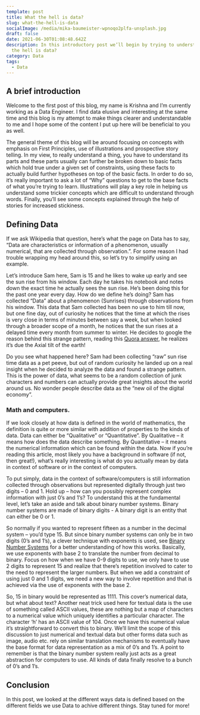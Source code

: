 ```yaml
---
template: post
title: What the hell is data?
slug: what-the-hell-is-data
socialImage: /media/mika-baumeister-wpnoqo2plfa-unsplash.jpg
draft: false
date: 2021-06-30T01:08:48.642Z
description: In this introductory post we’ll begin by trying to understand what
  the hell is data?
category: Data
tags:
  - Data
---
```

## A brief introduction

Welcome to the first post of this blog, my name is Krishna and I’m currently working as a Data Engineer. I find data elusive and interesting at the same time and this blog is my attempt to make things clearer and understandable to me and I hope some of the content I put up here will be beneficial to you as well.

The general theme of this blog will be around focusing on concepts with emphasis on First Principles, use of illustrations and prospective story telling. In my view, to really understand a thing, you have to understand its parts and these parts usually can further be broken down to basic facts which hold true under a given set of constraints, using these facts to actually build further hypotheses on top of the basic facts. In order to do so, it’s really important to ask a lot of “Why” questions to get to the base facts of what you’re trying to learn. Illustrations will play a key role in helping us understand some trickier concepts which are difficult to understand through words. Finally, you’ll see some concepts explained through the help of stories for increased stickiness.

## Defining Data

If we ask Wikipedia that question, here’s what the page on Data has to say, “Data are characteristics or information of a phenomenon, usually numerical, that are collected through observation.”. For some reason I had trouble wrapping my head around this, so let’s try to simplify using an example.

Let’s introduce Sam here, Sam is 15 and he likes to wake up early and see the sun rise from his window. Each day he takes his notebook and notes down the exact time he actually sees the sun rise. He’s been doing this for the past one year every day. How do we define he’s doing? Sam has collected “Data” about a phenomenon (Sunrises) through observations from his window. This data that Sam collected has been no use to him till now, but one fine day, out of curiosity he notices that the time at which the rises is very close in terms of minutes between say a week, but when looked through a broader scope of a month, he notices that the sun rises at a delayed time every month from summer to winter. He decides to google the reason behind this strange pattern, reading this [Quora answer](https://www.quora.com/Why-does-the-Sun-set-at-different-times-and-places), he realizes it’s due the Axial tilt of the earth!

Do you see what happened here? Sam had been collecting “raw” sun rise time data as a pet peeve, but out of random curiosity he landed up on a real insight when he decided to analyze the data and found a strange pattern. This is the power of data, what seems to be a random collection of junk characters and numbers can actually provide great insights about the world around us. No wonder people describe data as the “new oil of the digital economy”.



### Math and computers.

If we look closely at how data is defined in the world of mathematics, the definition is quite or more similar with addition of properties to the kinds of data. Data can either be “Qualitative” or “Quantitative”. By Qualitative – it means how does the data describe something. By Quantitative – it means the numerical information which can be found within the data. Now if you’re reading this article, most likely you have a background in software (if not, then great!), what’s really interesting is what do you actually mean by data in context of software or in the context of computers.

To put simply, data in the context of software/computers is still information collected through observations but represented digitally through just two digits – 0 and 1. Hold up – how can you possibly represent complex information with just 0’s and 1’s? To understand this at the fundamental level, let’s take an aside and talk about binary number systems. Binary number systems are made of binary digits - A binary digit is an entity that can either be 0 or 1.

So normally if you wanted to represent fifteen as a number in the decimal system – you’d type 15. But since binary number systems can only be in two digits (0’s and 1’s), a clever technique with exponents is used, see [Binary Number Systems](https://www.mathsisfun.com/binary-number-system.html) for a better understanding of how this works. Basically, we use exponents with base 2 to translate the number from decimal to binary. Focus on how when we have 0-9 digits to use, we only have to use 2 digits to represent 15 and realize that there’s repetition involved to cater to the need to represent the larger numbers. But when we add a constraint of using just 0 and 1 digits, we need a new way to involve repetition and that is achieved via the use of exponents with the base 2.

So, 15 in binary would be represented as 1111. This cover’s numerical data, but what about text? Another neat trick used here for textual data is the use of something called ASCII values, these are nothing but a map of characters to a numerical value which uniquely identifies a particular character. The character ‘h’ has an ASCII value of 104. Once we have this numerical value it’s straightforward to convert this to binary. We’ll limit the scope of this discussion to just numerical and textual data but other forms data such as image, audio etc. rely on similar translation mechanisms to eventually have the base format for data representation as a mix of 0’s and 1’s. A point to remember is that the binary number system really just acts as a great abstraction for computers to use. All kinds of data finally resolve to a bunch of 0’s and 1’s.

## Conclusion

In this post, we looked at the different ways data is defined based on the different fields we use Data to achive different things. Stay tuned for more!